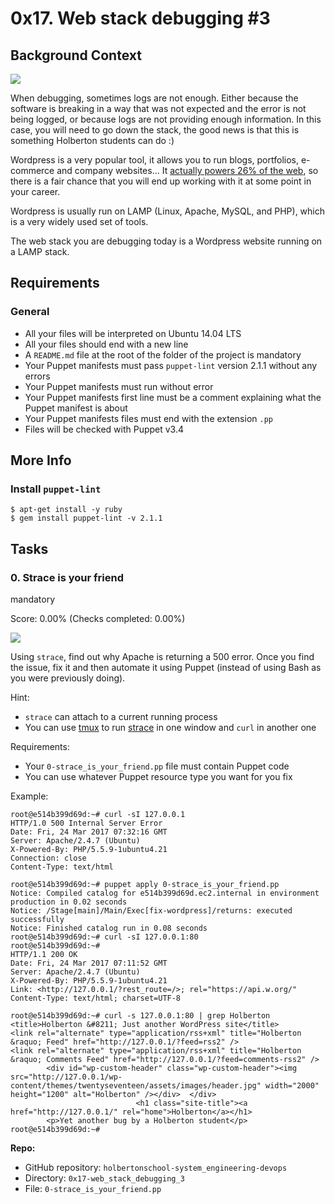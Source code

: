# 0x17. Web stack debugging #3
## Background Context

![](https://s3.amazonaws.com/intranet-projects-files/holbertonschool-sysadmin_devops/293/d42WuBh.png)

When debugging, sometimes logs are not enough. Either because the software is breaking in a way that was not expected and the error is not being logged, or because logs are not providing enough information. In this case, you will need to go down the stack, the good news is that this is something Holberton students can do :)

Wordpress is a very popular tool, it allows you to run blogs, portfolios, e-commerce and company websites… It  [actually powers 26% of the web](https://intranet.hbtn.io/rltoken/Ah9_LmUi191dqxT-Zx7uhg "actually powers 26% of the web"), so there is a fair chance that you will end up working with it at some point in your career.

Wordpress is usually run on LAMP (Linux, Apache, MySQL, and PHP), which is a very widely used set of tools.

The web stack you are debugging today is a Wordpress website running on a LAMP stack.

## Requirements

### General

-   All your files will be interpreted on Ubuntu 14.04 LTS
-   All your files should end with a new line
-   A  `README.md`  file at the root of the folder of the project is mandatory
-   Your Puppet manifests must pass  `puppet-lint`  version 2.1.1 without any errors
-   Your Puppet manifests must run without error
-   Your Puppet manifests first line must be a comment explaining what the Puppet manifest is about
-   Your Puppet manifests files must end with the extension  `.pp`
-   Files will be checked with Puppet v3.4

## More Info

### Install  `puppet-lint`

```
$ apt-get install -y ruby
$ gem install puppet-lint -v 2.1.1

```

## Tasks

### 0. Strace is your friend

mandatory

Score:  0.00%  (Checks completed: 0.00%)

[![](https://holbertonintranet.s3.amazonaws.com/uploads/medias/2019/6/f5af5167e65bd3101f76.png?X-Amz-Algorithm=AWS4-HMAC-SHA256&X-Amz-Credential=AKIARDDGGGOU5BHMTQX4%2F20220929%2Fus-east-1%2Fs3%2Faws4_request&X-Amz-Date=20220929T072126Z&X-Amz-Expires=86400&X-Amz-SignedHeaders=host&X-Amz-Signature=c367340e81c724dc0f3eae5d74f19d6d8724762ce1733c92188b80c218681444)](https://youtu.be/uHEzt1QuASo)

Using  `strace`, find out why Apache is returning a 500 error. Once you find the issue, fix it and then automate it using Puppet (instead of using Bash as you were previously doing).

Hint:

-   `strace`  can attach to a current running process
-   You can use  [tmux](https://intranet.hbtn.io/rltoken/4KkxME6-3aY9fgfok6HNFA "tmux")  to run  [strace](https://intranet.hbtn.io/rltoken/OUc10nTtuZG65adFVbkYag "strace")  in one window and  `curl`  in another one

Requirements:

-   Your  `0-strace_is_your_friend.pp`  file must contain Puppet code
-   You can use whatever Puppet resource type you want for you fix

Example:

```
root@e514b399d69d:~# curl -sI 127.0.0.1
HTTP/1.0 500 Internal Server Error
Date: Fri, 24 Mar 2017 07:32:16 GMT
Server: Apache/2.4.7 (Ubuntu)
X-Powered-By: PHP/5.5.9-1ubuntu4.21
Connection: close
Content-Type: text/html

root@e514b399d69d:~# puppet apply 0-strace_is_your_friend.pp
Notice: Compiled catalog for e514b399d69d.ec2.internal in environment production in 0.02 seconds
Notice: /Stage[main]/Main/Exec[fix-wordpress]/returns: executed successfully
Notice: Finished catalog run in 0.08 seconds
root@e514b399d69d:~# curl -sI 127.0.0.1:80
root@e514b399d69d:~#
HTTP/1.1 200 OK
Date: Fri, 24 Mar 2017 07:11:52 GMT
Server: Apache/2.4.7 (Ubuntu)
X-Powered-By: PHP/5.5.9-1ubuntu4.21
Link: <http://127.0.0.1/?rest_route=/>; rel="https://api.w.org/"
Content-Type: text/html; charset=UTF-8

root@e514b399d69d:~# curl -s 127.0.0.1:80 | grep Holberton
<title>Holberton &#8211; Just another WordPress site</title>
<link rel="alternate" type="application/rss+xml" title="Holberton &raquo; Feed" href="http://127.0.0.1/?feed=rss2" />
<link rel="alternate" type="application/rss+xml" title="Holberton &raquo; Comments Feed" href="http://127.0.0.1/?feed=comments-rss2" />
        <div id="wp-custom-header" class="wp-custom-header"><img src="http://127.0.0.1/wp-content/themes/twentyseventeen/assets/images/header.jpg" width="2000" height="1200" alt="Holberton" /></div>  </div>
                            <h1 class="site-title"><a href="http://127.0.0.1/" rel="home">Holberton</a></h1>
        <p>Yet another bug by a Holberton student</p>
root@e514b399d69d:~#

```

**Repo:**

-   GitHub repository:  `holbertonschool-system_engineering-devops`
-   Directory:  `0x17-web_stack_debugging_3`
-   File:  `0-strace_is_your_friend.pp`
